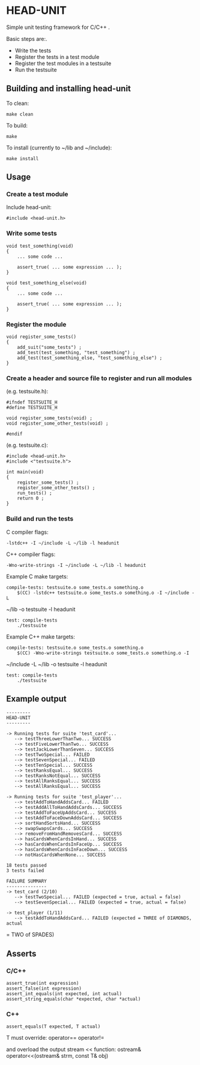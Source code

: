 HEAD-UNIT
=========

Simple unit testing framework for C/C++ .

Basic steps are:.

* Write the tests
* Register the tests in a test module
* Register the test modules in a testsuite
* Run the testsuite

Building and installing head-unit
---------------------------------

To clean:

    make clean

To build:

    make

To install (currently to ~/lib and ~/include):

    make install

Usage
-----

### Create a test module  

Include head-unit:

    #include <head-unit.h>

### Write some tests

    void test_something(void)
    {
        ... some code ...

        assert_true( ... some expression ... );
    }

    void test_something_else(void)
    {
        ... some code ...

        assert_true( ... some expression ... );
    }

### Register the module

    void register_some_tests()
    {
        add_suit("some_tests") ;
        add_test(test_something, "test_something") ;
        add_test(test_something_else, "test_something_else") ;
    }

### Create a header and source file to register and run all modules

(e.g. testsuite.h):

    #ifndef TESTSUITE_H
    #define TESTSUITE_H

    void register_some_tests(void) ;
    void register_some_other_tests(void) ;

    #endif

(e.g. testsuite.c):

    #include <head-unit.h>
    #include <"testsuite.h">

    int main(void)
    {
        register_some_tests() ;
        register_some_other_tests() ;
        run_tests() ;
        return 0 ;
    }

### Build and run the tests

C compiler flags:

    -lstdc++ -I ~/include -L ~/lib -l headunit

C++ compiler flags:

    -Wno-write-strings -I ~/include -L ~/lib -l headunit

Example C make targets:

    compile-tests: testsuite.o some_tests.o something.o
        $(CC) -lstdc++ testsuite.o some_tests.o something.o -I ~/include -L
~/lib -o testsuite -l headunit

    test: compile-tests
        ./testsuite

Example C++ make targets:

    compile-tests: testsuite.o some_tests.o something.o
        $(CC) -Wno-write-strings testsuite.o some_tests.o something.o -I
~/include -L ~/lib -o testsuite -l headunit

    test: compile-tests
        ./testsuite

Example output
--------------

    ---------
    HEAD-UNIT
    ---------

    -> Running tests for suite 'test_card'...
       --> testThreeLowerThanTwo... SUCCESS
       --> testFiveLowerThanTwo... SUCCESS
       --> testJackLowerThanSeven... SUCCESS
       --> testTwoSpecial... FAILED
       --> testSevenSpecial... FAILED
       --> testTenSpecial... SUCCESS
       --> testRanksEqual... SUCCESS
       --> testRanksNotEqual... SUCCESS
       --> testAllRanksEqual... SUCCESS
       --> testAllRanksEqual... SUCCESS

    -> Running tests for suite 'test_player'...
       --> testAddToHandAddsCard... FAILED
       --> testAddAllToHandAddsCards... SUCCESS
       --> testAddToFaceUpAddsCard... SUCCESS
       --> testAddToFaceDownAddsCard... SUCCESS
       --> sortHandSortsHand... SUCCESS
       --> swapSwapsCards... SUCCESS
       --> removeFromHandRemovesCard... SUCCESS
       --> hasCardsWhenCardsInHand... SUCCESS
       --> hasCardsWhenCardsInFaceUp... SUCCESS
       --> hasCardsWhenCardsInFaceDown... SUCCESS
       --> notHasCardsWhenNone... SUCCESS

    18 tests passed
    3 tests failed

    FAILURE SUMMARY
    ---------------
    -> test_card (2/10)
       --> testTwoSpecial... FAILED (expected = true, actual = false)
       --> testSevenSpecial... FAILED (expected = true, actual = false)

    -> test_player (1/11)
       --> testAddToHandAddsCard... FAILED (expected = THREE of DIAMONDS, actual
= TWO of SPADES)

Asserts
-------

### C/C++

    assert_true(int expression)
    assert_false(int expression)
    assert_int_equals(int expected, int actual)
    assert_string_equals(char *expected, char *actual)

### C++

    assert_equals(T expected, T actual)

T must override:
    operator==
    operator!=

and overload the output stream << function:
    ostream& operator<<(ostream& strm, const T& obj)

